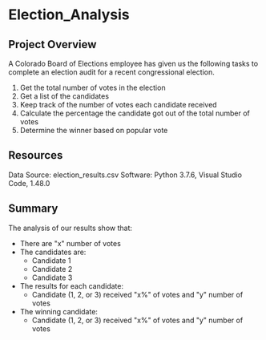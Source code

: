 # Election_Analysis
## Project Overview
A Colorado Board of Elections employee has given us the following tasks to complete an election audit for a recent congressional election.

1. Get the total number of votes in the election
2. Get a list of the candidates
3. Keep track of the number of votes each candidate received
4. Calculate the percentage the candidate got out of the total number of votes
5. Determine the winner based on popular vote

## Resources
Data Source: election_results.csv
Software: Python 3.7.6, Visual Studio Code, 1.48.0

## Summary
The analysis of our results show that:
- There are "x" number of votes
- The candidates are:
    - Candidate 1
    - Candidate 2
    - Candidate 3
- The results for each candidate:
    - Candidate (1, 2, or 3) received "x%" of votes and "y" number of votes
- The winning candidate:
    - Candidate (1, 2, or 3) received "x%" of votes and "y" number of votes
